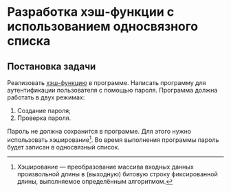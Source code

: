 # Разработка хэш-функции с использованием односвязного списка

## Постановка задачи

Реализовать [хэш-функцию](https://ru.wikipedia.org/wiki/%D0%A5%D0%B5%D1%88-%D1%84%D1%83%D0%BD%D0%BA%D1%86%D0%B8%D1%8F) в программе. Написать программу для аутентификации пользователя с помощью пароля. Программа должна работать в двух режимах:

1. Создание пароля;  
2. Проверка пароля.

Пароль не должна сохранится в программе. Для этого нужно использовать хэширование[^1]. Во время выполнения программы пароль будет записан в односвязный список.

[^1]: Хэширование — преобразование массива входных данных произвольной длины в (выходную) битовую строку фиксированной длины, выполняемое определённым алгоритмом.
